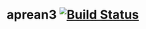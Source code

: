 # aprean3 [![Build Status](https://travis-ci.org/lbraglia/aprean3.svg)](https://travis-ci.org/lbraglia/aprean3)

